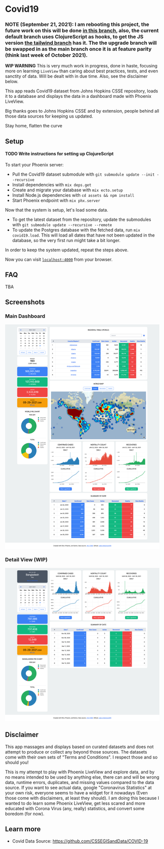 # Covid19

### NOTE (September 21, 2021): I am rebooting this project, the future work on this will be done [in this branch](https://github.com/code-shoily/covid19/tree/mafinar/covid19%2Fupgrade), also, the current default branch uses ClojureScript as hooks, to get the JS version [the tailwind branch](https://github.com/code-shoily/covid19/tree/mafinar/try-out-tailwind) has it. The the upgrade branch will be swapped in as the main branch once it is at feature parity (think last week of October 2021).

**WIP WARNING** This is very much work in progress, done in haste, focusing more on learning `LiveView` than caring about best practices, tests, and even sanctity of data. Will be dealt with in due time. Also, see the disclaimer below.

This app reads Covid19 dataset from Johns Hopkins CSSE repository, loads it to a database and displays the data in a dashboard made with Phoenix LiveView.

Big thanks goes to Johns Hopkins CSSE and by extension, people behind all those data sources for keeping us updated.

Stay home, flatten the curve

## Setup

#### TODO Write instructions for setting up ClojureScript

To start your Phoenix server:

* Pull the Covid19 dataset submodule with `git submodule update --init --recursive`
* Install dependencies with `mix deps.get`
* Create and migrate your database with `mix ecto.setup`
* Install Node.js dependencies with `cd assets && npm install`
* Start Phoenix endpoint with `mix phx.server`

Now that the system is setup, let's load some data.

* To get the latest dataset from the repository, update the submodules with `git submodule update --recursive --remote`
* To update the Postgres database with the fetched data, run `mix covid19.load`. This will load all dates that have not been updated in the database, so the very first run might take a bit longer.

In order to keep the system updated, repeat the steps above.

Now you can visit [`localhost:4000`](http://localhost:4000) from your browser.

## FAQ

TBA

## Screenshots

### Main Dashboard

![Dashboard](./screenshots/screenshot_1.png)

### Detail View (WIP)

![Detail View by Country](./screenshots/screenshot_2.png)

## Disclaimer

This app massages and displays based on curated datasets and does not attempt to produce or collect any beyond those sources. The datasets come with their own sets of "Terms and Conditions". I respect those and so should you!

This is my attempt to play with Phoenix LiveView and explore data, and by no means intended to be used by anything else, there can and will be wrong data, runtime errors, duplicates, and missing values compared to the data source. If you want to see actual data, google "Coronavirus Statistics" at your own risk, everyone seems to have a widget for it nowadays (Even those come with disclaimers, at least they should). I am doing this because I wanted to do learn some Phoenix LiveView, get less scared and more educated with Corona Virus (any, really) statistics, and convert some boredom (for now).

## Learn more

* Covid Data Source: https://github.com/CSSEGISandData/COVID-19
